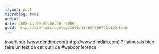 ```yaml
---
layout: post
microblog: true
audio: 
date: 2008-11-09 00:00:00 -0000
guid: http://xtof.micro.blog/2008/11/09/t997331160.html
---
```

inscrit sur [www.dimdim.com](http://www.dimdim.com) ? j'aimerais bien faire un test de cet outil de #webconference
